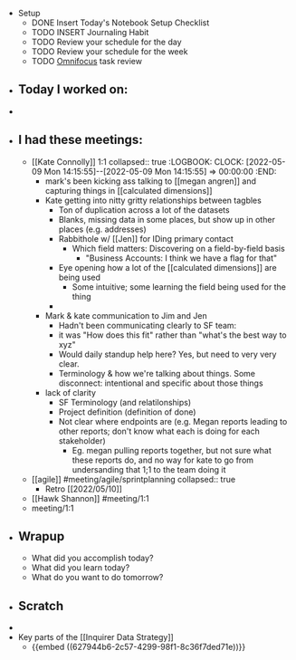 - Setup
	- DONE Insert Today's Notebook Setup Checklist
	- TODO INSERT Journaling Habit
	- TODO Review your schedule for the day
	- TODO Review your schedule for the week
	- TODO [Omnifocus](omnifocus://) task review
- ## Today I worked on:
-
- ## I had these meetings:
	- [[Kate Connolly]] 1:1
	  collapsed:: true
	  :LOGBOOK:
	  CLOCK: [2022-05-09 Mon 14:15:55]--[2022-05-09 Mon 14:15:55] =>  00:00:00
	  :END:
		- mark's been kicking ass talking to [[megan angren]] and capturing things in [[calculated dimensions]]
		- Kate getting into nitty gritty relationships between tagbles
			- Ton of duplication across a lot of the datasets
			- Blanks, missing data in some places, but show up in other places (e.g. addresses)
			- Rabbithole w/ [[Jen]] for IDing primary contact
				- Which field matters: Discovering on a field-by-field basis
					- "Business Accounts: I think we have a flag for that"
			- Eye opening how a lot of the [[calculated dimensions]] are being used
				- Some intuitive; some learning the field being used for the thing
			-
		- Mark & kate communication to Jim and Jen
			- Hadn't been communicating clearly to SF team:
			- it was "How does this fit" rather than "what's the best way to xyz"
			- Would daily standup help here? Yes, but need to very very clear.
			- Terminology & how we're talking about things. Some disconnect: intentional and specific about those things
		- lack of clarity
			- SF Terminology (and relatilonships)
			- Project definition (definition of done)
			- Not clear where endpoints are (e.g. Megan reports leading to other reports; don't know what each is doing for each stakeholder)
				- Eg. megan pulling reports together, but not sure what these reports do, and no way for kate to go from undersanding that 1;1 to the team doing it
	- [[agile]] #meeting/agile/sprintplanning
	  collapsed:: true
		- Retro [[2022/05/10]]
	- [[Hawk Shannon]] #meeting/1:1
	- meeting/1:1
- ## Wrapup
	- What did you accomplish today?
	- What did you learn today?
	- What do you want to do tomorrow?
- ## Scratch
-
- Key parts of the [[Inquirer Data Strategy]]
	- {{embed ((627944b6-2c57-4299-98f1-8c36f7ded71e))}}